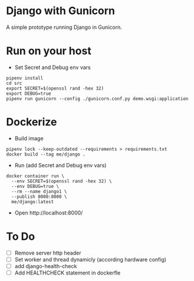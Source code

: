 # Django with Gunicorn

A simple prototype running Django in Gunicorn.

# Run on your host

- Set Secret and Debug env vars

```
pipenv install
cd src
export SECRET=$(openssl rand -hex 32)
export DEBUG=true
pipenv run gunicorn --config ./gunicorn.conf.py demo.wsgi:application
```

# Dockerize

- Build image

```
pipenv lock --keep-outdated --requirements > requirements.txt
docker build --tag me/django .
```

- Run (add Secret and Debug env vars)

```
docker container run \
  --env SECRET=$(openssl rand -hex 32) \
  --env DEBUG=true \
  --rm --name django1 \
  --publish 8000:8000 \
  me/django:latest
```
- Open http://localhost:8000/

# To Do

- [ ] Remove server http header
- [ ] Set worker and thread dynamicly (according hardware config)
- [ ] add django-health-check
- [ ] Add HEALTHCHECK statement in dockerfle
